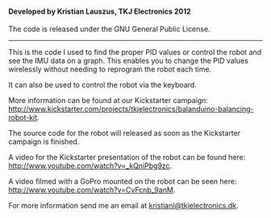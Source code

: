 #### Developed by Kristian Lauszus, TKJ Electronics 2012

The code is released under the GNU General Public License.
_________

This is the code I used to find the proper PID values or control the robot and see the IMU data on a graph.
This enables you to change the PID values wirelessly without needing to reprogram the robot each time.

It can also be used to control the robot via the keyboard.

More information can be found at our Kickstarter campaign: <http://www.kickstarter.com/projects/tkjelectronics/balanduino-balancing-robot-kit>.

The source code for the robot will released as soon as the Kickstarter campaign is finished.

A video for the Kickstarter presentation of the robot can be found here: <http://www.youtube.com/watch?v=_kQniPbg9zc>.

A video filmed with a GoPro mounted on the robot can be seen here: <http://www.youtube.com/watch?v=CvFcnb_9anM>.

For more information send me an email at <kristianl@tkjelectronics.dk>.